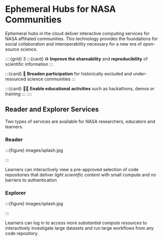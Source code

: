 # Ephemeral Hubs for NASA Communities

Ephemeral hubs in the cloud deliver interactive computing services for NASA affiliated communities. This technology provides the foundations for social collaboration and interoperability necessary for a new era of *open-source science*.

::::{grid} 3
:::{card}
♻️ **Improve the shareability** and **reproducibility** of scientific information
:::

:::{card}
🤝 **Broaden participation** for historically excluded and under-resourced science communities
:::

:::{card}
🧑‍🏫 **Enable educational activities** such as hackathons, demos or training
:::
::::

## Reader and Explorer Services

Two types of services are available for NASA researchers, educators and learners.

### Reader

:::{figure} images/splash.jpg
<!-- TODO: Insert screenshot of landing page of the reader hub -->
:::

Learners can interactively view a pre-approved selection of code repositories that deliver *light scientific content* with small compute and no barriers to authentication

### Explorer

:::{figure} images/splash.jpg
<!-- TODO: Insert screenshot of landing page of the explorer hub -->
:::

Learners can log in to access more *substantial compute resources* to interactively investigate large datasets and run large workflows from any code repository.
